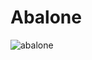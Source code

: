 # Abalone

![abalone](https://i2.cdscdn.com/pdt2/b/0/2/1/700x700/asab02/rw/asmodee-abalone-jeu-de-strategie.jpg)